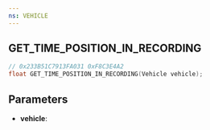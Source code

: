 ```yaml
---
ns: VEHICLE
---
```

## GET_TIME_POSITION_IN_RECORDING

```c
// 0x233B51C7913FA031 0xF8C3E4A2
float GET_TIME_POSITION_IN_RECORDING(Vehicle vehicle);
```

## Parameters
* **vehicle**:
